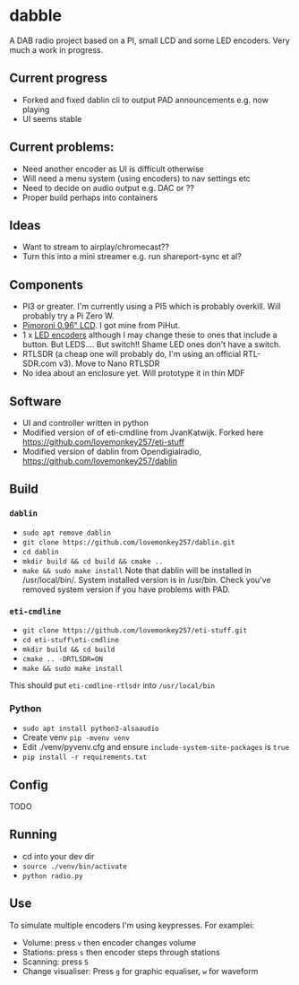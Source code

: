 # dabble
A DAB radio project based on a PI, small LCD and some LED encoders. Very much a work in progress.

## Current progress
- Forked and fixed dablin cli to output PAD announcements e.g. now playing
- UI seems stable

## Current problems:
- Need another encoder as UI is difficult otherwise
- Will need a menu system (using encoders) to nav settings etc
- Need to decide on audio output e.g. DAC or ??
- Proper build perhaps into containers

## Ideas
- Want to stream to airplay/chromecast?? 
- Turn this into a mini streamer e.g. run shareport-sync et al?

## Components
- PI3 or greater. I'm currently using a PI5 which is probably overkill. Will probably try a Pi Zero W.
- [Pimoroni 0.96" LCD](https://shop.pimoroni.com/products/0-96-spi-colour-lcd-160x80-breakout). I got mine from PiHut.
- 1 x [LED encoders](https://shop.pimoroni.com/products/rgb-encoder-breakout) although I may change these to ones that include a button. But LEDS.... But switch!! Shame LED ones don't have a switch.
- RTLSDR (a cheap one will probably do, I'm using an official RTL-SDR.com v3). Move to Nano RTLSDR
- No idea about an enclosure yet. Will prototype it in thin MDF

## Software
- UI and controller written in python
- Modified version of of eti-cmdline from JvanKatwijk. Forked here https://github.com/lovemonkey257/eti-stuff
- Modified version of dablin from Opendigialradio, https://github.com/lovemonkey257/dablin

## Build

### `dablin`
- `sudo apt remove dablin`
- `git clone https://github.com/lovemonkey257/dablin.git`
- `cd dablin`
- `mkdir build && cd build && cmake ..`
- `make && sudo make install`
Note that dablin will be installed in /usr/local/bin/. System installed
version is in /usr/bin. Check you've removed system version if you have
problems with PAD.

### `eti-cmdline`
- `git clone https://github.com/lovemonkey257/eti-stuff.git`
- `cd eti-stuff\eti-cmdline`
- `mkdir build && cd build`
- `cmake .. -DRTLSDR=ON`
- `make && sudo make install`

This should put `eti-cmdline-rtlsdr` into `/usr/local/bin`

### Python
- `sudo apt install python3-alsaaudio`
- Create venv `pip -mvenv venv`
- Edit ./venv/pyvenv.cfg and ensure `include-system-site-packages` is `true`
- `pip install -r requirements.txt`

## Config
TODO

## Running
- cd into your dev dir
- `source ./venv/bin/activate`
- `python radio.py`

## Use
To simulate multiple encoders I'm using keypresses. For examplei:

- Volume: press `v` then encoder changes volume
- Stations: press `s` then encoder steps through stations
- Scanning: press `S`
- Change visualiser: Press `g` for graphic equaliser, `w` for waveform



